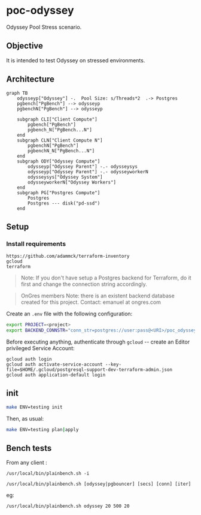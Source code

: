 # poc-odyssey

Odyssey Pool Stress scenario.

## Objective

It is intended to test Odyssey on stressed environments. 



## Architecture

```mermaid
graph TB
    odysseyp["Odyssey"] -.  Pool Size: s/Threads*2  .-> Postgres
    pgbench["PgBench"] --> odysseyp
    pgbenchN["PgBench"] --> odysseyp

    subgraph CLI["Client Compute"]
        pgbench["PgBench"]
        pgbench_N["PgBench...N"]
    end
    subgraph CLN["Client Compute N"]
        pgbenchN["PgBench"]
        pgbenchN_N["PgBench...N"]
    end
    subgraph ODY["Odyssey Compute"]
        odysseyp["Odyssey Parent"] -.- odysseysys
        odysseyp["Odyssey Parent"] -.- odysseyworkerN
        odysseysys["Odyssey System"]
        odysseyworkerN["Odyssey Workers"]
    end
    subgraph PG["Postgres Compute"]
        Postgres
        Postgres --- disk("pd-ssd")
    end
```

## Setup

### Install requirements

```
https://github.com/adammck/terraform-inventory
gcloud
terraform
```



> Note: If you don't have setup a Postgres backend for Terraform, do it first and change
> the connection string accordingly.

> OnGres members Note: there is an existent backend database created for this project.
> Contact: emanuel at ongres.com

Create an `.env` file with the following configuration:


```bash
export PROJECT=<project>
export BACKEND_CONNSTR="conn_str=postgres://user:pass@<URI>/poc_odyssey_tfstate"
```

Before executing anything, authenticate through `gcloud` -- create an Editor privileged Service Account:

```
gcloud auth login
gcloud auth activate-service-account --key-file=$HOME/.gcloud/postgresql-support-dev-terraform-admin.json
gcloud auth application-default login
```

## init

```bash
make ENV=testing init
```

Then, as usual:

```bash
make ENV=testing plan|apply
```

## Bench tests

From any client :

```
/usr/local/bin/plainbench.sh -i
```

```
/usr/local/bin/plainbench.sh [odyssey|pgbouncer] [secs] [conn] [iter]
```

eg:

```
/usr/local/bin/plainbench.sh odyssey 20 500 20
```
